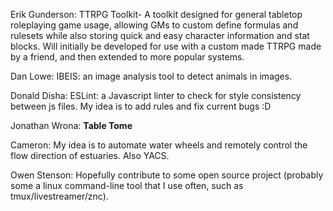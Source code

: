 Erik Gunderson: TTRPG Toolkit- A toolkit designed for general tabletop roleplaying game usage, allowing GMs to custom define formulas and rulesets while also storing quick and easy character information and stat blocks. Will initially be developed for use with a custom made TTRPG made by a friend, and then extended to more popular systems.

Dan Lowe: IBEIS: an image analysis tool to detect animals in images.

Donald Disha: ESLint: a Javascript linter to check for style consistency between js files. My idea is to add rules and fix current bugs :D

Jonathan Wrona: **Table Tome**

Cameron: My idea is to automate water wheels and remotely control the flow direction of estuaries. Also YACS.

Owen Stenson: Hopefully contribute to some open source project (probably some a linux command-line tool that I use often, such as tmux/livestreamer/znc).
